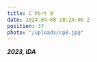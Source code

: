 ```yaml
---
title: C Port 8
date: 2024-04-08 18:24:00 Z
position: 37
photo: "/uploads/cp8.jpg"
---
```


***2023, IDA***